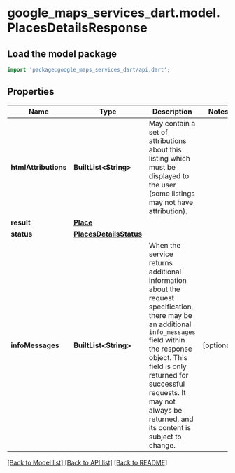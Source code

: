 # google_maps_services_dart.model.PlacesDetailsResponse

## Load the model package
```dart
import 'package:google_maps_services_dart/api.dart';
```

## Properties
Name | Type | Description | Notes
------------ | ------------- | ------------- | -------------
**htmlAttributions** | **BuiltList&lt;String&gt;** | May contain a set of attributions about this listing which must be displayed to the user (some listings may not have attribution). | 
**result** | [**Place**](Place.md) |  | 
**status** | [**PlacesDetailsStatus**](PlacesDetailsStatus.md) |  | 
**infoMessages** | **BuiltList&lt;String&gt;** | When the service returns additional information about the request specification, there may be an additional `info_messages` field within the response object. This field is only returned for successful requests. It may not always be returned, and its content is subject to change.  | [optional] 

[[Back to Model list]](../README.md#documentation-for-models) [[Back to API list]](../README.md#documentation-for-api-endpoints) [[Back to README]](../README.md)


